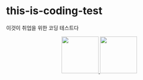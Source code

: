 # this-is-coding-test
이것이 취업을 위한 코딩 테스트다


<!-- ### Collaborator -->

<p align="center">
  
  <a href="https://github.com/yoon-youngjin">
  <img src="https://github.com/yoon-youngjin.png" width="100">
</a>
  
<a href="https://github.com/bong01">
  <img src="https://github.com/bong01.png" width="100">
</a>
  
 </p>
